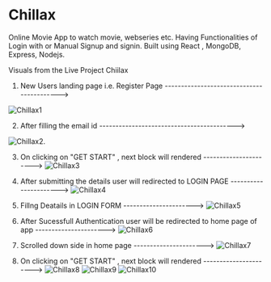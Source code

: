 # Chillax
Online Movie App to watch movie, webseries etc. Having Functionalities of Login with or Manual Signup and signin. Built using React , MongoDB, Express, Nodejs.

Visuals from the Live Project Chiilax

1. New Users landing page  i.e. Register Page ------------------------------------------>

![Chillax1](https://user-images.githubusercontent.com/60600782/177554745-674c7647-2911-47c2-8f08-8b565eeda86e.PNG)

2. After filling the email id ------------------------------------------>

![Chillax2](https://user-images.githubusercontent.com/60600782/177554754-847153c8-bdd0-4136-a735-20540a58d888.PNG).

3. On clicking on "GET START" , next block will rendered ---------------------->
![Chillax3](https://user-images.githubusercontent.com/60600782/177554762-20dd9a1c-8502-4bdd-9958-e1d85a2d5a26.PNG)

4. After submitting the details user will redirected to LOGIN PAGE ---------------------->
![Chillax4](https://user-images.githubusercontent.com/60600782/177554764-0e24f20f-3bea-410f-8c7d-314e31ceb18c.PNG)

5. Fillng Deatails in LOGIN FORM ---------------------->
![Chillax5](https://user-images.githubusercontent.com/60600782/177554766-22775e06-3cbd-4830-91e3-c81df8868214.PNG)

6. After Sucessfull Authentication user will be redirected to home page of app ---------------------->
![Chillax6](https://user-images.githubusercontent.com/60600782/177554770-d953465c-fdb5-4b88-a632-f4615b692b84.PNG)

7. Scrolled down side in home page ---------------------->
![Chillax7](https://user-images.githubusercontent.com/60600782/177554774-015a3b9d-4151-4f84-b322-f284d9f303d0.PNG)

8. On clicking on "GET START" , next block will rendered ---------------------->
![Chillax8](https://user-images.githubusercontent.com/60600782/177554776-8de416f1-005a-4acf-aa01-4c19e1f98413.PNG)
![Chillax9](https://user-images.githubusercontent.com/60600782/177554783-71eb82de-d5dc-4248-8f3f-1b8c600ac2c5.PNG)
![Chillax10](https://user-images.githubusercontent.com/60600782/177554786-1ea125a2-05ce-4bf1-bf0d-42ef8a4276d5.PNG)


